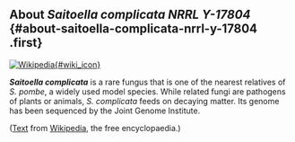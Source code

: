 About *Saitoella complicata NRRL Y-17804* {#about-saitoella-complicata-nrrl-y-17804 .first}
-----------------------------------------

[![Wikipedia](/img/wikipedia_logo_v2_en.png){#wiki_icon}](http://en.wikipedia.org/wiki/Saitoella_complicata)

***Saitoella complicata*** is a rare fungus that is one of the nearest
relatives of *S. pombe*, a widely used model species. While related
fungi are pathogens of plants or animals, *S. complicata* feeds on
decaying matter. Its genome has been sequenced by the Joint Genome
Institute.

([Text](http://en.wikipedia.org/wiki/Saitoella_complicata) from
[Wikipedia](http://en.wikipedia.org/), the free encyclopaedia.)
